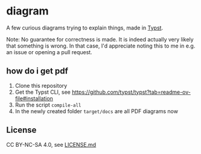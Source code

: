 # diagram

A few curious diagrams trying to explain things, made in [Typst].

Note: No guarantee for correctness is made.
It is indeed actually very likely that something is wrong.
In that case, I'd appreciate noting this to me in e.g. an issue or opening a pull request.

## how do i get pdf

1. Clone this repository
2. Get the Typst CLI, see https://github.com/typst/typst?tab=readme-ov-file#installation
3. Run the script `compile-all`
3. In the newly created folder `target/docs` are all PDF diagrams now

## License

CC BY-NC-SA 4.0, see [LICENSE.md](./LICENSE.md)

[Typst]: https://typst.app
